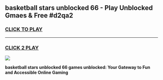 
## basketball stars unblocked 66 - Play Unblocked Gmaes & Free #d2qa2
<h3>
<a href="https://premium.freeplayer.one?title=basketball_stars_unblocked_66&ref=03M">CLICK TO PLAY</a></h3>
<hr>

<h3>
<a href="https://premium.freeplayer.one?title=basketball_stars_unblocked_66&ref=03M">CLICK 2 PLAY</a>
  
</h3>

<a href="https://premium.freeplayer.one?title=basketball_stars_unblocked_66&ref=03M"><img src="https://clearcache.store/games.png"></a>


**basketball stars unblocked 66 games unblocked: Your Gateway to Fun and Accessible Online Gaming**
